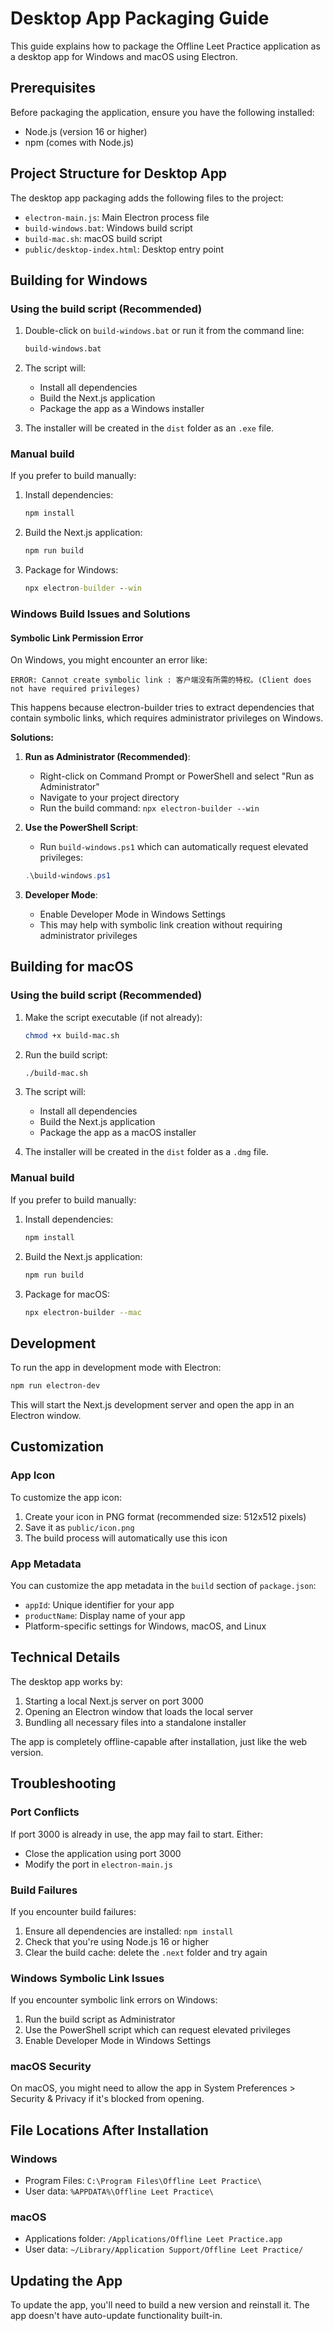 # Desktop App Packaging Guide

This guide explains how to package the Offline Leet Practice application as a desktop app for Windows and macOS using Electron.

## Prerequisites

Before packaging the application, ensure you have the following installed:
- Node.js (version 16 or higher)
- npm (comes with Node.js)

## Project Structure for Desktop App

The desktop app packaging adds the following files to the project:
- `electron-main.js`: Main Electron process file
- `build-windows.bat`: Windows build script
- `build-mac.sh`: macOS build script
- `public/desktop-index.html`: Desktop entry point

## Building for Windows

### Using the build script (Recommended)

1. Double-click on `build-windows.bat` or run it from the command line:
   ```cmd
   build-windows.bat
   ```

2. The script will:
   - Install all dependencies
   - Build the Next.js application
   - Package the app as a Windows installer

3. The installer will be created in the `dist` folder as an `.exe` file.

### Manual build

If you prefer to build manually:

1. Install dependencies:
   ```cmd
   npm install
   ```

2. Build the Next.js application:
   ```cmd
   npm run build
   ```

3. Package for Windows:
   ```cmd
   npx electron-builder --win
   ```

### Windows Build Issues and Solutions

#### Symbolic Link Permission Error

On Windows, you might encounter an error like:
```
ERROR: Cannot create symbolic link : 客户端没有所需的特权。(Client does not have required privileges)
```

This happens because electron-builder tries to extract dependencies that contain symbolic links, which requires administrator privileges on Windows.

**Solutions:**

1. **Run as Administrator (Recommended)**:
   - Right-click on Command Prompt or PowerShell and select "Run as Administrator"
   - Navigate to your project directory
   - Run the build command: `npx electron-builder --win`

2. **Use the PowerShell Script**:
   - Run `build-windows.ps1` which can automatically request elevated privileges:
   ```powershell
   .\build-windows.ps1
   ```

3. **Developer Mode**:
   - Enable Developer Mode in Windows Settings
   - This may help with symbolic link creation without requiring administrator privileges

## Building for macOS

### Using the build script (Recommended)

1. Make the script executable (if not already):
   ```bash
   chmod +x build-mac.sh
   ```

2. Run the build script:
   ```bash
   ./build-mac.sh
   ```

3. The script will:
   - Install all dependencies
   - Build the Next.js application
   - Package the app as a macOS installer

4. The installer will be created in the `dist` folder as a `.dmg` file.

### Manual build

If you prefer to build manually:

1. Install dependencies:
   ```bash
   npm install
   ```

2. Build the Next.js application:
   ```bash
   npm run build
   ```

3. Package for macOS:
   ```bash
   npx electron-builder --mac
   ```

## Development

To run the app in development mode with Electron:

```bash
npm run electron-dev
```

This will start the Next.js development server and open the app in an Electron window.

## Customization

### App Icon

To customize the app icon:
1. Create your icon in PNG format (recommended size: 512x512 pixels)
2. Save it as `public/icon.png`
3. The build process will automatically use this icon

### App Metadata

You can customize the app metadata in the `build` section of `package.json`:
- `appId`: Unique identifier for your app
- `productName`: Display name of your app
- Platform-specific settings for Windows, macOS, and Linux

## Technical Details

The desktop app works by:
1. Starting a local Next.js server on port 3000
2. Opening an Electron window that loads the local server
3. Bundling all necessary files into a standalone installer

The app is completely offline-capable after installation, just like the web version.

## Troubleshooting

### Port Conflicts

If port 3000 is already in use, the app may fail to start. Either:
- Close the application using port 3000
- Modify the port in `electron-main.js`

### Build Failures

If you encounter build failures:
1. Ensure all dependencies are installed: `npm install`
2. Check that you're using Node.js 16 or higher
3. Clear the build cache: delete the `.next` folder and try again

### Windows Symbolic Link Issues

If you encounter symbolic link errors on Windows:
1. Run the build script as Administrator
2. Use the PowerShell script which can request elevated privileges
3. Enable Developer Mode in Windows Settings

### macOS Security

On macOS, you might need to allow the app in System Preferences > Security & Privacy if it's blocked from opening.

## File Locations After Installation

### Windows
- Program Files: `C:\Program Files\Offline Leet Practice\`
- User data: `%APPDATA%\Offline Leet Practice\`

### macOS
- Applications folder: `/Applications/Offline Leet Practice.app`
- User data: `~/Library/Application Support/Offline Leet Practice/`

## Updating the App

To update the app, you'll need to build a new version and reinstall it. The app doesn't have auto-update functionality built-in.